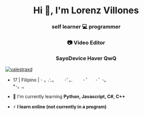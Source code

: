 <h1 align="center">Hi 👋, I'm Lorenz Villones</h1>
<h3 align="center">self learner 💻 programmer</h3>
<h3 align="center"> 📷 Video Editor </h3>
<h3 align="center"> SayoDevice Haver QwQ</h3>
<p align="left"> <a href="https://twitter.com/valestraxd" target="blank"><img src="https://img.shields.io/twitter/follow/valestraxd?logo=twitter&style=for-the-badge" alt="valestraxd" /></a> </p>

- 17 | Filipino | ･ ｡
    ∴｡　
　･ﾟ｡. 
　　･ ﾟ
　 ･ ﾟ
     ･｡     
   *･｡
      .｡  

- 🌱 I'm currently learning **Python, Javascript, C#, C++**

- ⚡ **I learn online (not currently in a program)**
